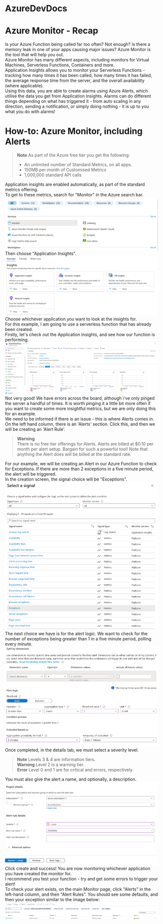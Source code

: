 # AzureDevDocs
# Azure Monitor - Recap
Is your Azure Function being called far too often? Not enough? Is there a memory leak in one of your apps causing major issues? Azure Monitor is the tool that will help you out.  
Azure Monitor has many different aspects, including monitors for Virtual Machines, Serverless Functions, Containers and more.  
Application Insights allows you to monitor your Serverless Functions - tracking how many times it has been called, how many times it has failed, the average response time from the server, and the overall availability (where applicable).  
Using this data, you are able to create alarms using Azure Alerts, which utilise the data you get from Application Insights. Alarms can do different things depending on what has triggered it - from auto scaling in any direction, sending a notification, or simply doing nothing - it is up to you what you do with alarms!  
# How-to: Azure Monitor, including Alerts
> **Note** 
> As part of the Azure free tier you get the following:  
> - An unlimited number of Standard Metrics, on all apps.
> - 150MB per month of Customised Metrics
> - 1,000,000 standard API calls

Application insights are enabled automatically, as part of the standard metrics offering.  
To get to these metrics, search for "Monitor" in the Azure search bar.
![Picture of search results](images/monitor.png)
Then choose "Application Insights".  
![Picture of Monitor UI](images/appinsights.png)  
Choose whichever application you want to look at the insights for.  
For this example, I am going to use a serverless function that has already been created.  
Firstly, let's check out the Application Insights, and see how our function is performing.
![Image of Application Insights](images/Step1.png)
Not very good! We have errors across the board, although i've only pinged the server a handful of times. It is worth pinging it a little bit more often if you want to create some more insightful metrics, but we are only doing this for an example.  
We need to be informed if there is an issue - this is where Alerts comes in. On the left hand column, there is an 'Alerts' section. Click this, and then we will be creating an 'Alert Rule'.
> **Warning**  
> There is no free tier offerings for Alerts. Alerts are billed at $0.10 per month per alert setup. Bargain for such a powerful tool! Note that anything the Alert does will be billed at the standard rate.

For our example, we will be creating an Alert in our Azure Function to check for Exceptions. If there are more than 2 exceptions in a five minute period, the alert will be triggered.  
In the creation screen, the signal choice will be "Exceptions".  
![Image of signals screen](images/step2.png)
The next choice we have is for the alert logic. We want to check for the number of exceptions being greater than 1 in a five minute period, polling every minute.  
![Image of polling screen](images/step3.png)  
Once completed, in the details tab, we must select a severity level.
> **Note**
> Levels 3 & 4 are information tiers.  
> **Warning**
> Level 2 is a warning tier.   
> **Error**
> Level 0 and 1 are for critical and errors, respectively.  

You must also give the alert a name, and optionally, a description.
![Image of alert monitoring screen](images/step4.png)  
Click create and success! You are now monitoring whichever application you have created the monitor for.  
I recommend you test your function - try and get some errors to trigger your alert!  
To check your alert exists, on the main Monitor page, click "Alerts" in the left-hand column, and then "Alert Rules". You should see some defaults, and then your exception similar to the image below:
![Image of Alert Rules](images/step5.png)  
